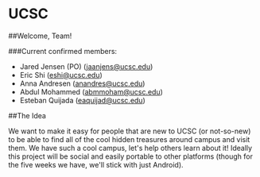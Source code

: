 # UCSC 

##Welcome, Team!

###Current confirmed members:

- Jared Jensen (PO) (jaanjens@ucsc.edu)
- Eric Shi (eshi@ucsc.edu)
- Anna Andresen (anandres@ucsc.edu)
- Abdul Mohammed (abmmoham@ucsc.edu)
- Esteban Quijada (eaquijad@ucsc.edu)

##The Idea

We want to make it easy for people that are new to UCSC (or not-so-new) to be able to find all of the cool hidden treasures around campus and visit them. We have such a cool campus, let's help others learn about it! Ideally this project will be social and easily portable to other platforms (though for the five weeks we have, we'll stick with just Android).